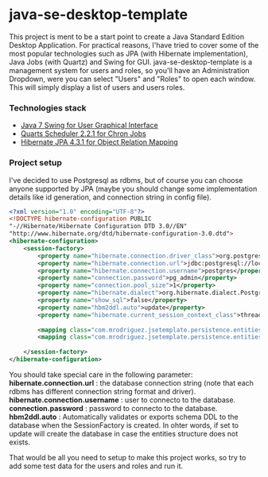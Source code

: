 java-se-desktop-template
========================
This project is ment to be a start point to create a Java Standard Edition Desktop Application. For practical reasons, I'have tried to cover some of the most popular technologies such as JPA (with Hibernate implementation), Java Jobs (with Quartz) and Swing for GUI.
java-se-desktop-template is a management system for users and roles, so you'll have an Administration Dropdown, were you can select "Users" and "Roles" to open each window. This will simply display a list of users and users roles.

### Technologies stack

* [Java 7 Swing for User Graphical Interface](http://docs.oracle.com/javase/8/docs/technotes/guides/swing/)
* [Quarts Scheduler 2.2.1 for Chron Jobs](http://quartz-scheduler.org/)
* [Hibernate JPA 4.3.1 for Object Relation Mapping](http://hibernate.org/orm/)

### Project setup
I've decided to use Postgresql as rdbms, but of course you can choose anyone supported by JPA (maybe you should change some implementation details like id generation, and connection string in config file). 

```xml
<?xml version="1.0" encoding="UTF-8"?>
<!DOCTYPE hibernate-configuration PUBLIC
"-//Hibernate/Hibernate Configuration DTD 3.0//EN"
"http://www.hibernate.org/dtd/hibernate-configuration-3.0.dtd">
<hibernate-configuration>
    <session-factory>
        <property name="hibernate.connection.driver_class">org.postgresql.Driver</property>
        <property name="hibernate.connection.url">jdbc:postgresql://localhost:5432/jsetemplate_db</property>
        <property name="hibernate.connection.username">postgres</property>
        <property name="connection.password">pg_admin</property>
        <property name="connection.pool_size">1</property>
        <property name="hibernate.dialect">org.hibernate.dialect.PostgreSQLDialect</property>
        <property name="show_sql">false</property>
        <property name="hbm2ddl.auto">update</property>
        <property name="hibernate.current_session_context_class">thread</property>
  
        <mapping class="com.mrodriguez.jsetemplate.persistence.entities.UserEntity" />
        <mapping class="com.mrodriguez.jsetemplate.persistence.entities.UserRoleEntity" />
        
    </session-factory>
</hibernate-configuration>
```
You should take special care in the following parameter:
**hibernate.connection.url** : the database connection string (note that each rdbms has different connection string format and driver).
**hibernate.connection.username** : user to connecto to the database.
**connection.password** : password to connecto to the database.
**hbm2ddl.auto** : Automatically validates or exports schema DDL to the database when the SessionFactory is created. In ohter words, if set to update will create the database in case the entities structure does not exists.

That would be all you need to setup to make this project works, so try to add some test data for the users and roles and run it.
